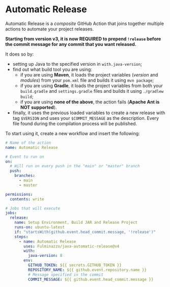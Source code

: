 # Automatic Release
Automatic Release is a _composite_ GitHub Action that joins together multiple actions to automate your project releases.

**Starting from version v3, it is now REQUIRED to prepend `!release` before the commit message for any commit that you want released.**

It does so by:
- setting up Java to the specified version in `with.java-version`;
- find out what build tool you are using:
  - if you are using **Maven**, it loads the project variables (_version_ and _modules_) from your `pom.xml` file and builds it using `mvn package`;
  - if you are using **Gradle**, it loads the project variables from both your `build.gradle` and `settings.gradle` files and builds it using `./gradlew build`;
  - if you are using **none of the above**, the action fails (**Apache Ant is NOT supported**).
- finally,
  it uses the previous loaded variables to create a new release with tag
  `$VERSION` and uses your `$COMMIT_MESSAGE` as the description.
Every file found during the compilation process will be published.

To start using it, create a new workflow and insert the following:
```yaml
# Name of the action
name: Automatic Release

# Event to run on
on:
  # Will run on every push in the "main" or "master" branch
  push:
    branches:
      - main
      - master

permissions:
  contents: write

# Jobs that will execute
jobs:
  release:
    name: Setup Environment, Build JAR and Release Project
    runs-on: ubuntu-latest
    if: "startsWith(github.event.head_commit.message, '!release')"
    steps:
      - name: Automatic Release
        uses: Fulminazzo/java-automatic-release@v4
        with:
          java-version: 8
        env:
          GITHUB_TOKEN: ${{ secrets.GITHUB_TOKEN }}
          REPOSITORY_NAME: ${{ github.event.repository.name }}
          # Message specified in the commit
          COMMIT_MESSAGE: ${{ github.event.head_commit.message }}
```